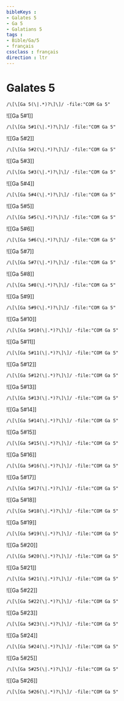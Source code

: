 ```yaml
---
bibleKeys : 
- Galates 5
- Ga 5
- Galatians 5
tags : 
- Bible/Ga/5
- français
cssclass : français
direction : ltr
---
```


# Galates 5

```query
/\[\[Ga 5(\|.*)?\]\]/ -file:"COM Ga 5"
```



![[Ga 5#1]]

```query
/\[\[Ga 5#1(\|.*)?\]\]/ -file:"COM Ga 5"
```

![[Ga 5#2]]

```query
/\[\[Ga 5#2(\|.*)?\]\]/ -file:"COM Ga 5"
```

![[Ga 5#3]]

```query
/\[\[Ga 5#3(\|.*)?\]\]/ -file:"COM Ga 5"
```

![[Ga 5#4]]

```query
/\[\[Ga 5#4(\|.*)?\]\]/ -file:"COM Ga 5"
```

![[Ga 5#5]]

```query
/\[\[Ga 5#5(\|.*)?\]\]/ -file:"COM Ga 5"
```

![[Ga 5#6]]

```query
/\[\[Ga 5#6(\|.*)?\]\]/ -file:"COM Ga 5"
```

![[Ga 5#7]]

```query
/\[\[Ga 5#7(\|.*)?\]\]/ -file:"COM Ga 5"
```

![[Ga 5#8]]

```query
/\[\[Ga 5#8(\|.*)?\]\]/ -file:"COM Ga 5"
```

![[Ga 5#9]]

```query
/\[\[Ga 5#9(\|.*)?\]\]/ -file:"COM Ga 5"
```

![[Ga 5#10]]

```query
/\[\[Ga 5#10(\|.*)?\]\]/ -file:"COM Ga 5"
```

![[Ga 5#11]]

```query
/\[\[Ga 5#11(\|.*)?\]\]/ -file:"COM Ga 5"
```

![[Ga 5#12]]

```query
/\[\[Ga 5#12(\|.*)?\]\]/ -file:"COM Ga 5"
```

![[Ga 5#13]]

```query
/\[\[Ga 5#13(\|.*)?\]\]/ -file:"COM Ga 5"
```

![[Ga 5#14]]

```query
/\[\[Ga 5#14(\|.*)?\]\]/ -file:"COM Ga 5"
```

![[Ga 5#15]]

```query
/\[\[Ga 5#15(\|.*)?\]\]/ -file:"COM Ga 5"
```

![[Ga 5#16]]

```query
/\[\[Ga 5#16(\|.*)?\]\]/ -file:"COM Ga 5"
```

![[Ga 5#17]]

```query
/\[\[Ga 5#17(\|.*)?\]\]/ -file:"COM Ga 5"
```

![[Ga 5#18]]

```query
/\[\[Ga 5#18(\|.*)?\]\]/ -file:"COM Ga 5"
```

![[Ga 5#19]]

```query
/\[\[Ga 5#19(\|.*)?\]\]/ -file:"COM Ga 5"
```

![[Ga 5#20]]

```query
/\[\[Ga 5#20(\|.*)?\]\]/ -file:"COM Ga 5"
```

![[Ga 5#21]]

```query
/\[\[Ga 5#21(\|.*)?\]\]/ -file:"COM Ga 5"
```

![[Ga 5#22]]

```query
/\[\[Ga 5#22(\|.*)?\]\]/ -file:"COM Ga 5"
```

![[Ga 5#23]]

```query
/\[\[Ga 5#23(\|.*)?\]\]/ -file:"COM Ga 5"
```

![[Ga 5#24]]

```query
/\[\[Ga 5#24(\|.*)?\]\]/ -file:"COM Ga 5"
```

![[Ga 5#25]]

```query
/\[\[Ga 5#25(\|.*)?\]\]/ -file:"COM Ga 5"
```

![[Ga 5#26]]

```query
/\[\[Ga 5#26(\|.*)?\]\]/ -file:"COM Ga 5"
```

